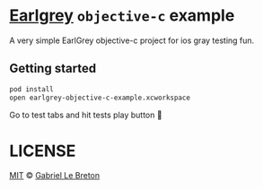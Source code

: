 # [Earlgrey](https://github.com/google/EarlGrey) `objective-c` example

A very simple EarlGrey objective-c project for ios gray testing fun.

## Getting started

```bash
pod install
open earlgrey-objective-c-example.xcworkspace
```

Go to test tabs and hit tests play button :rocket:

# LICENSE

[MIT](LICENSE.md) © [Gabriel Le Breton](https://gableroux.com)

